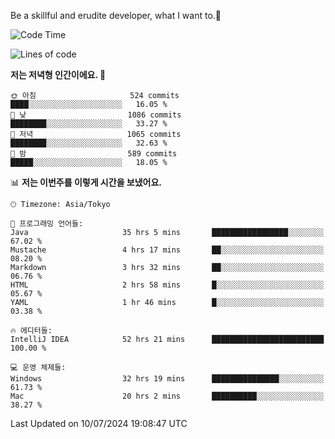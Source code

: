 Be a skillful and erudite developer, what I want to.👶

<!--START_SECTION:waka-->
![Code Time](http://img.shields.io/badge/Code%20Time-1%2C045%20hrs%2022%20mins-blue)

![Lines of code](https://img.shields.io/badge/%EC%A0%80%EB%8A%94%20%EC%97%AC%ED%83%9C%EA%B9%8C%EC%A7%80%20-2.7%20million%20%EC%A4%84%EC%9D%98%20%EC%BD%94%EB%93%9C%EB%A5%BC%20%EC%9E%91%EC%84%B1%ED%96%88%EC%96%B4%EC%9A%94.-blue)

**저는 저녁형 인간이에요. 🦉** 

```text
🌞 아침                     524 commits         ████░░░░░░░░░░░░░░░░░░░░░   16.05 % 
🌆 낮　                     1086 commits        ████████░░░░░░░░░░░░░░░░░   33.27 % 
🌃 저녁                     1065 commits        ████████░░░░░░░░░░░░░░░░░   32.63 % 
🌙 밤　                     589 commits         █████░░░░░░░░░░░░░░░░░░░░   18.05 % 
```


📊 **저는 이번주를 이렇게 시간을 보냈어요.** 

```text
🕑︎ Timezone: Asia/Tokyo

💬 프로그래밍 언어들: 
Java                     35 hrs 5 mins       █████████████████░░░░░░░░   67.02 % 
Mustache                 4 hrs 17 mins       ██░░░░░░░░░░░░░░░░░░░░░░░   08.20 % 
Markdown                 3 hrs 32 mins       ██░░░░░░░░░░░░░░░░░░░░░░░   06.76 % 
HTML                     2 hrs 58 mins       █░░░░░░░░░░░░░░░░░░░░░░░░   05.67 % 
YAML                     1 hr 46 mins        █░░░░░░░░░░░░░░░░░░░░░░░░   03.38 % 

🔥 에디터들: 
IntelliJ IDEA            52 hrs 21 mins      █████████████████████████   100.00 % 

💻 운영 체제들: 
Windows                  32 hrs 19 mins      ███████████████░░░░░░░░░░   61.73 % 
Mac                      20 hrs 2 mins       ██████████░░░░░░░░░░░░░░░   38.27 % 
```


 Last Updated on 10/07/2024 19:08:47 UTC
<!--END_SECTION:waka-->
